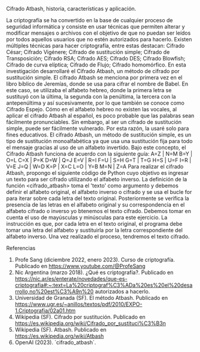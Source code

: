 

Cifrado Atbash, historia, características y aplicación.

La criptografía se ha convertido en la base de cualquier proceso de seguridad informática y consiste en usar técnicas que permiten alterar y modificar mensajes o archivos con el objetivo de que no puedan ser leídos por todos aquellos usuarios que no estén autorizados para hacerlo. 
Existen múltiples técnicas para hacer criptografía, entre estas destacan: 
Cifrado César; Cifrado Vigénere; Cifrado de sustitución simple; Cifrado de Transposición; Cifrado RSA; Cifrado AES; Cifrado DES; Cifrado Blowfish; Cifrado de curva elíptica; Cifrado de Flujo; Cifrado homomórfico. 
En esta investigación desarrollaré el Cifrado Atbash, un método de cifrado por sustitución simple.
El cifrado Atbash se menciona por primera vez en el libro bíblico de Jeremías, donde se usa para cifrar el nombre de Babel. En este caso, se utilizaba el alfabeto hebreo, donde la primera letra se sustituyó con la última, la segunda con la penúltima, la tercera con la antepenúltima y así sucesivamente, por lo que también se conoce como Cifrado Espejo. 
Cómo en el alfabeto hebreo no existen las vocales, al aplicar el cifrado Atbash al español, es poco probable que las palabras sean fácilmente pronunciables. Sin embargo, al ser un cifrado de sustitución simple, puede ser fácilmente vulnerado. Por esta razón, la usaré solo para fines educativos. 
El cifrado Atbash, un método de sustitución simple, es un tipo de sustitución monoalfabética ya que usa una sustitución fija para todo el mensaje gracias al uso de un alfabeto invertido. 
Bajo este concepto, el Cifrado Atbash funciona de acuerdo con la siguiente guía: 
A=Z | N=M
B=Y | O=L
C=X | P=K
D=W | Q=J
E=V | R=I
F=U | S=H
G=T | T=G
H=S | U=F
I=R | V=E
J=Q | W=D
K=P | X=C
L=O | Y=B
M=N | Z=A
Para realizar el cifrado Atbash, propongo el siguiente código de Python cuyo objetivo es ingresar un texto para ser cifrado utilizando el alfabeto inverso.
La definición de la función <cifrado_atbash> toma el 'texto' como argumento y debemos definir el alfabeto original, el alfabeto inverso o cifrado y se usa el bucle for para iterar sobre cada letra del texto original. Posteriormente se verifica la presencia de las letras en el alfabeto original y su correspondencia en el alfabeto cifrado o inverso yo btenemos el texto cifrado. Debemos tomar en cuenta el uso de mayúsculas y minúsculas para este ejercicio. 
La instrucción es que, por cada letra en el texto original, el programa debe tomar una letra del alfabeto y sustituirla por la letra correspondiente del alfabeto inverso. Una vez realizado el proceso, tendremos el texto cifrado.
 
Referencias 
1. Profe Sang (diciembre 2022, enero 2023). Curso de criptografía. Publicado en https://www.youtube.com/@ProfeSang
2. Nic Argentina (marzo 2018). ¿Qué es criptografía?. Publicado en https://nic.ar/es/enterate/novedades/que-es-criptografia#:~:text=La%20criptograf%C3%ADa%20es%20el%20desarrollo,no%20est%C3%A9n%20 autorizados a hacerlo.
3. Universidad de Granada (SF). El método Atbash. Publicado en https://www.ugr.es/~anillos/textos/pdf/2010/EXPO-1.Criptografia/02a01.htm
4. Wikipedia (SF). Cifrado por sustitución. Publicado en https://es.wikipedia.org/wiki/Cifrado_por_sustituci%C3%B3n 
5. Wikipedia (SF). Atbash. Publicado en https://es.wikipedia.org/wiki/Atbash 
6. OpenAI (2023). `cifrado_atbash´. 
 
